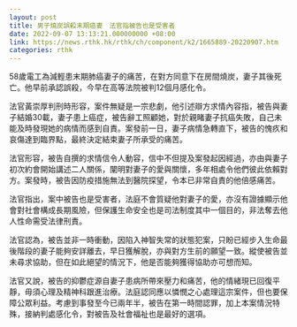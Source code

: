 ```yaml
---
layout: post
title: 男子燒炭誤殺末期癌妻　法官指被告也是受害者
date: 2022-09-07 13:13:21.000000000 +08:00
link: https://news.rthk.hk/rthk/ch/component/k2/1665889-20220907.htm
categories: rthk
---
```


58歲電工為減輕患末期肺癌妻子的痛苦，在對方同意下在房間燒炭，妻子其後死亡。他早前承認誤殺，今早在高等法院被判12個月感化令。

法官黃崇厚判刑時形容，案件無疑是一宗悲劇，他引述辯方求情內容指，被告與妻子結婚30載，妻子患上癌症，被告辭工照顧她，對於親睹妻子抗癌失敗，自己未能及時發現她的病情而感到自責。案發前一日，妻子病情急轉直下，被告的愧疚和哀傷達到臨界點，最終決定結束妻子所承受的痛苦。

法官形容，被告自撰的求情信令人動容，信中不但提及案發起因經過，亦由與妻子初次約會開始講述二人關係，闡明對妻子的愛與關懷，多年相處令他們彼此依賴對方。案發時，被告因防疫措施無法到醫院探望，令本已非常自責的他倍感痛苦。

法官指出，案中被告也是受害者，法庭不會質疑他對妻子的愛，亦沒有證據顯示他會對社會構成長期風險，但保護生命安全也是司法制度其中一個目的，非法奪去他人性命需受法律刑責。

法官認為，被告並非一時衝動，因陷入神智失常的狀態犯案，只盼已經步入生命最後階段的妻子能夠安詳離去，早日獲解脫，亦與對方生前的願望一致。縱使被告並未尋求協助，但在如此絕望的情況下，他是否能夠獲得協助亦可想而知。

法官又說，被告的抑鬱症源自妻子患病所帶來壓力和痛苦，他的情緒現已回復平靜，毋須心理及精神科跟進治療。法庭認同應以憐憫之心處理這宗案件，但也要保障公眾利益。考慮到事發至今已兩年半，被告在第一時間認罪，加上本案情況特殊，接納判處感化令，對被告及社會福祉也是最好的選項。

